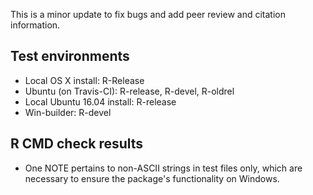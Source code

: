 This is a minor update to fix bugs and add peer review and citation information.

## Test environments

* Local OS X install: R-Release
* Ubuntu (on Travis-CI): R-release, R-devel, R-oldrel
* Local Ubuntu 16.04 install: R-release
* Win-builder: R-devel

## R CMD check results

* One NOTE pertains to non-ASCII strings in test files only, which are
  necessary to ensure the package's functionality on Windows.

